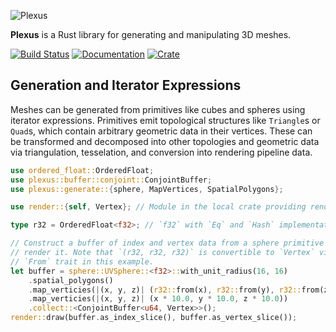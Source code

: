 ![Plexus](https://raw.githubusercontent.com/olson-sean-k/plexus/master/doc/plexus.png)

**Plexus** is a Rust library for generating and manipulating 3D meshes.

[![Build Status](https://travis-ci.org/olson-sean-k/plexus.svg?branch=master)](https://travis-ci.org/olson-sean-k/plexus)
[![Documentation](https://docs.rs/plexus/badge.svg)](https://docs.rs/plexus)
[![Crate](https://img.shields.io/crates/v/plexus.svg)](https://crates.io/crates/plexus)

## Generation and Iterator Expressions

Meshes can be generated from primitives like cubes and spheres using iterator
expressions. Primitives emit topological structures like `Triangle`s or
`Quad`s, which contain arbitrary geometric data in their vertices. These can be
transformed and decomposed into other topologies and geometric data via
triangulation, tesselation, and conversion into rendering pipeline data.

```rust
use ordered_float::OrderedFloat;
use plexus::buffer::conjoint::ConjointBuffer;
use plexus::generate::{sphere, MapVertices, SpatialPolygons};

use render::{self, Vertex}; // Module in the local crate providing rendering.

type r32 = OrderedFloat<f32>; // `f32` with `Eq` and `Hash` implementations.

// Construct a buffer of index and vertex data from a sphere primitive and
// render it. Note that `(r32, r32, r32)` is convertible to `Vertex` via the
// `From` trait in this example.
let buffer = sphere::UVSphere::<f32>::with_unit_radius(16, 16)
    .spatial_polygons()
    .map_verticies(|(x, y, z)| (r32::from(x), r32::from(y), r32::from(z)))
    .map_verticies(|(x, y, z)| (x * 10.0, y * 10.0, z * 10.0))
    .collect::<ConjointBuffer<u64, Vertex>>();
render::draw(buffer.as_index_slice(), buffer.as_vertex_slice());
```
